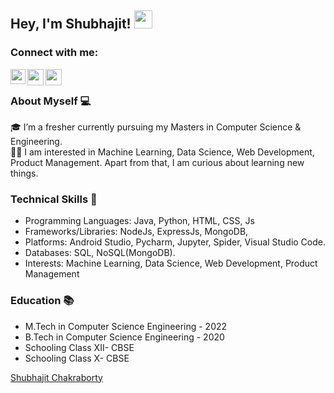 ## Hey, I'm Shubhajit!  <img src="https://github.com/TheDudeThatCode/TheDudeThatCode/blob/master/Assets/Hi.gif" width="29px">

### Connect with me:

<a href="https://www.linkedin.com/in/shubhajitchak/">
  <img align="left" width="24px" src="https://cdn.jsdelivr.net/npm/simple-icons@v3/icons/linkedin.svg" color="Red" />
</a>

<a href="https://twitter.com/ShubhajitChak">
  <img align="left" width="26px" src="https://cdn.jsdelivr.net/npm/simple-icons@v3/icons/twitter.svg" color="Red" />
</a>

<a href="https://www.facebook.com/shubhajit.chak98/">
  <img align="left" width="26px" src="https://cdn.jsdelivr.net/npm/simple-icons@3.13.0/icons/facebook.svg" color="Red" />
</a>
<br />

### About Myself 💻
🎓 I’m a fresher currently pursuing my Masters in Computer Science & Engineering. </br>
👨‍💻  I am interested in  Machine Learning, Data Science, Web Development, Product Management. Apart from that, I am curious about learning new things. </br>

### Technical Skills 📖
- Programming Languages: Java, Python, HTML, CSS, Js
- Frameworks/Libraries: NodeJs, ExpressJs, MongoDB, 
- Platforms: Android Studio, Pycharm, Jupyter, Spider, Visual Studio Code.
- Databases: SQL, NoSQL(MongoDB).
- Interests: Machine Learning, Data Science, Web Development, Product Management </br>

### Education 📚
- M.Tech in Computer Science Engineering - 2022
- B.Tech in Computer Science Engineering - 2020
- Schooling Class XII- CBSE
- Schooling Class X- CBSE


<div class="badge-base LI-profile-badge" data-locale="en_US" data-size="medium" data-theme="light" data-type="VERTICAL" data-vanity="shubhajitchak" data-version="v1"><a class="badge-base__link LI-simple-link" href="https://in.linkedin.com/in/shubhajitchak?trk=profile-badge">Shubhajit Chakraborty</a></div>
              

<script src="https://platform.linkedin.com/badges/js/profile.js" async defer type="text/javascript"></script>

